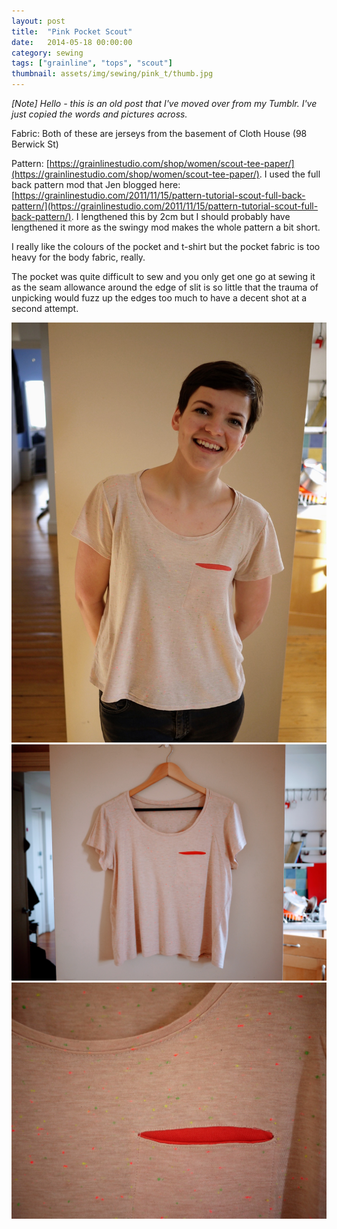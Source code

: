```yaml
---
layout: post
title:  "Pink Pocket Scout"
date:   2014-05-18 00:00:00
category: sewing
tags: ["grainline", "tops", "scout"]
thumbnail: assets/img/sewing/pink_t/thumb.jpg
---
```

_[Note] Hello - this is an old post that I've moved over from my Tumblr. I've just copied the words and pictures across._

Fabric: Both of these are jerseys from the basement of Cloth House (98 Berwick St)

Pattern: [https://grainlinestudio.com/shop/women/scout-tee-paper/](https://grainlinestudio.com/shop/women/scout-tee-paper/). I used the full back pattern mod that Jen blogged here: [https://grainlinestudio.com/2011/11/15/pattern-tutorial-scout-full-back-pattern/](https://grainlinestudio.com/2011/11/15/pattern-tutorial-scout-full-back-pattern/). I lengthened this by 2cm but I should probably have lengthened it more as the swingy mod makes the whole pattern a bit short.

I really like the colours of the pocket and t-shirt but the pocket fabric is too heavy for the body fabric, really.

The pocket was quite difficult to sew and you only get one go at sewing it as the seam allowance around the edge of  slit is so little that the trauma of unpicking would fuzz up the edges too much to have a decent shot at a second attempt.

![Pink Swingy Scout](/assets/img/sewing/pink_t/pink-t.1.jpg)
![Pink Swingy Scout](/assets/img/sewing/pink_t/pink-t.2.jpg)
![Pink Swingy Scout](/assets/img/sewing/pink_t/pink-t.3.jpg)
